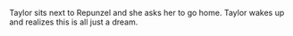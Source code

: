 Taylor sits next to Repunzel and she asks her to go home. Taylor wakes up and realizes this is all just a dream.

